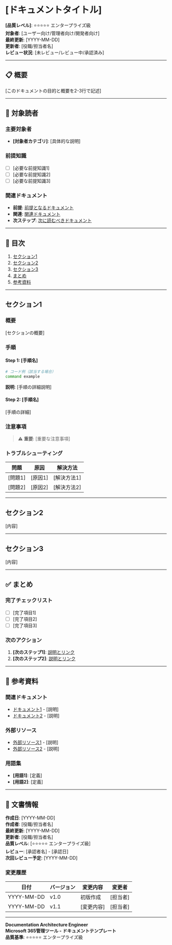 # [ドキュメントタイトル]

**[品質レベル]**: ⭐⭐⭐⭐⭐ エンタープライズ級  
**対象者**: [ユーザー向け/管理者向け/開発者向け]  
**最終更新**: [YYYY-MM-DD]  
**更新者**: [役職/担当者名]  
**レビュー状況**: [未レビュー/レビュー中/承認済み]  

---

## 📋 概要

[このドキュメントの目的と概要を2-3行で記述]

---

## 🎯 対象読者

### 主要対象者
- **[対象者カテゴリ]**: [具体的な説明]

### 前提知識
- [ ] [必要な前提知識1]
- [ ] [必要な前提知識2]
- [ ] [必要な前提知識3]

### 関連ドキュメント
- **前提**: [前提となるドキュメント](../リンク)
- **関連**: [関連ドキュメント](../リンク)
- **次ステップ**: [次に読むべきドキュメント](../リンク)

---

## 📖 目次

1. [セクション1](#セクション1)
2. [セクション2](#セクション2)
3. [セクション3](#セクション3)
4. [まとめ](#まとめ)
5. [参考資料](#参考資料)

---

## セクション1

### 概要
[セクションの概要]

### 手順

#### Step 1: [手順名]
```bash
# コード例（該当する場合）
command example
```

**説明**: [手順の詳細説明]

#### Step 2: [手順名]
[手順の詳細]

### 注意事項
> ⚠️ **重要**: [重要な注意事項]

### トラブルシューティング
| 問題 | 原因 | 解決方法 |
|------|------|----------|
| [問題1] | [原因1] | [解決方法1] |
| [問題2] | [原因2] | [解決方法2] |

---

## セクション2

[内容]

---

## セクション3

[内容]

---

## ✅ まとめ

### 完了チェックリスト
- [ ] [完了項目1]
- [ ] [完了項目2]
- [ ] [完了項目3]

### 次のアクション
1. **[次のステップ1]**: [説明とリンク](../リンク)
2. **[次のステップ2]**: [説明とリンク](../リンク)

---

## 🔗 参考資料

### 関連ドキュメント
- [ドキュメント1](../リンク) - [説明]
- [ドキュメント2](../リンク) - [説明]

### 外部リソース
- [外部リソース1](URL) - [説明]
- [外部リソース2](URL) - [説明]

### 用語集
- **[用語1]**: [定義]
- **[用語2]**: [定義]

---

## 📝 文書情報

**作成日**: [YYYY-MM-DD]  
**作成者**: [役職/担当者名]  
**最終更新**: [YYYY-MM-DD]  
**更新者**: [役職/担当者名]  
**品質レベル**: [⭐⭐⭐⭐⭐ エンタープライズ級]  
**レビュー**: [承認者名] - [承認日]  
**次回レビュー予定**: [YYYY-MM-DD]  

### 変更履歴
| 日付 | バージョン | 変更内容 | 変更者 |
|------|------------|----------|--------|
| YYYY-MM-DD | v1.0 | 初版作成 | [担当者] |
| YYYY-MM-DD | v1.1 | [変更内容] | [担当者] |

---

**Documentation Architecture Engineer**  
**Microsoft 365管理ツール - ドキュメントテンプレート**  
**品質基準**: ⭐⭐⭐⭐⭐ エンタープライズ級